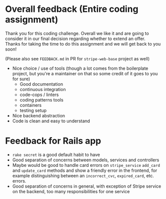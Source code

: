 # Overall feedback (Entire coding assignment)

Thank you for this coding challenge. Overall we like it and are going to consider it in our final
decision regarding whether to extend an offer. Thanks for taking the time to do this assignment and
we will get back to you soon!

(Please also see `FEEDBACK.md` in PR for `stripe-web-base` project as well)

- Nice choice / use of tools (though a lot comes from the boilerplate project, but you're a maintainer on that so some credit of it goes to you for sure)
  - Good documentation
  - continuous integration
  - code-cops / linters
  - coding patterns tools
  - containers
  - testing setup
- Nice backend abstraction
- Code is clean and easy to understand

# Feedback for Rails app

- `rake secret` is a good default habit to have
- Good separation of concerns between models, services and controllers
- Maybe would be good to handle card errors on `stripe_service` `add_card` and `update_card` methods and show a friendly error in the frontend, for example distinguishing between an `incorrect_cvc`, `expired_card`, etc. errors. 
- Good separation of concerns in general, with exception of Stripe service on the backend, too many responsibilities for one service
